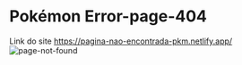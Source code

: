 # Pokémon Error-page-404
Link do site
https://pagina-nao-encontrada-pkm.netlify.app/
![page-not-found](https://github.com/Luan-developer/error-page-404/assets/129342644/bdda37e0-b616-462d-85f6-53fcf5772828)

